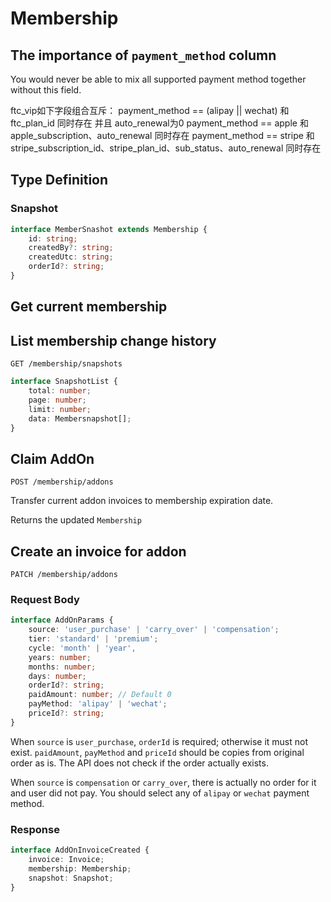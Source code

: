 # Membership

## The importance of `payment_method` column

You would never be able to mix all supported payment method together without this field.

ftc_vip如下字段组合互斥：
payment_method == (alipay || wechat) 和 ftc_plan_id 同时存在 并且 auto_renewal为0
payment_method == apple  和 apple_subscription、auto_renewal 同时存在
payment_method == stripe 和 stripe_subscription_id、stripe_plan_id、sub_status、auto_renewal 同时存在

## Type Definition

### Snapshot

```typescript
interface MemberSnashot extends Membership {
    id: string;
    createdBy?: string;
    createdUtc: string;
    orderId?: string;
}
```
## Get current membership

## List membership change history

```
GET /membership/snapshots
```

```typescript
interface SnapshotList {
    total: number;
    page: number;
    limit: number;
    data: Membersnapshot[];
}
```

## Claim AddOn

```
POST /membership/addons
```

Transfer current addon invoices to membership expiration date.

Returns the updated `Membership`

## Create an invoice for addon

```
PATCH /membership/addons
```

### Request Body

```typescript
interface AddOnParams {
    source: 'user_purchase' | 'carry_over' | 'compensation';
    tier: 'standard' | 'premium';
    cycle: 'month' | 'year',
    years: number;
    months: number;
    days: number;
    orderId?: string;
    paidAmount: number; // Default 0
    payMethod: 'alipay' | 'wechat';
    priceId?: string;
}
```

When `source` is `user_purchase`, `orderId` is required; otherwise it must not exist. `paidAmount`, `payMethod` and `priceId` should be copies from original order as is. The API does not check if the order actually exists.

When `source` is `compensation` or `carry_over`, there is actually no order for it and user did not pay. You should select any of `alipay` or `wechat` payment method.

### Response

```typescript
interface AddOnInvoiceCreated {
    invoice: Invoice;
    membership: Membership;
    snapshot: Snapshot;
}
```
